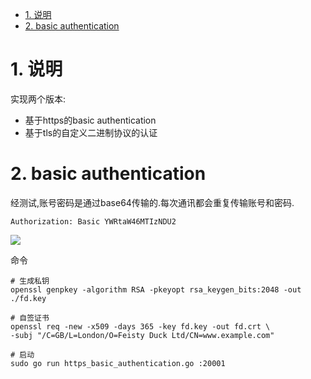 
<!-- TOC -->

- [1. 说明](#1-说明)
- [2. basic authentication](#2-basic-authentication)

<!-- /TOC -->


<a id="markdown-1-说明" name="1-说明"></a>
# 1. 说明

实现两个版本:
* 基于https的basic authentication
* 基于tls的自定义二进制协议的认证


<a id="markdown-2-basic-authentication" name="2-basic-authentication"></a>
# 2. basic authentication

经测试,账号密码是通过base64传输的.每次通讯都会重复传输账号和密码.

```
Authorization: Basic YWRtaW46MTIzNDU2
```

![](http://ouxarji35.bkt.clouddn.com/basic.png)


命令
```
# 生成私钥
openssl genpkey -algorithm RSA -pkeyopt rsa_keygen_bits:2048 -out ./fd.key

# 自签证书
openssl req -new -x509 -days 365 -key fd.key -out fd.crt \
-subj "/C=GB/L=London/O=Feisty Duck Ltd/CN=www.example.com"

# 启动
sudo go run https_basic_authentication.go :20001
```

